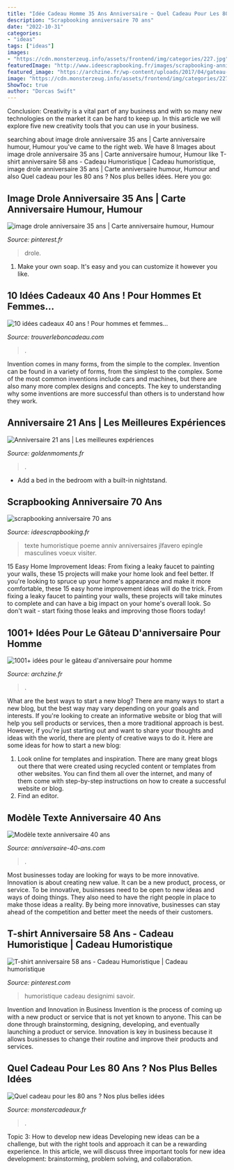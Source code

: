 ```yaml
---
title: "Idée Cadeau Homme 35 Ans Anniversaire ~ Quel Cadeau Pour Les 80 Ans ? Nos Plus Belles Idées"
description: "Scrapbooking anniversaire 70 ans"
date: "2022-10-31"
categories:
- "ideas"
tags: ["ideas"]
images:
- "https://cdn.monsterzeug.info/assets/frontend/img/categories/227.jpg"
featuredImage: "http://www.ideescrapbooking.fr/images/scrapbooking-anniversaire-70-ans_10.jpg"
featured_image: "https://archzine.fr/wp-content/uploads/2017/04/gateau-anniversaire-homme-gateau-pour-homme-moderne-steak.jpg"
image: "https://cdn.monsterzeug.info/assets/frontend/img/categories/227.jpg"
ShowToc: true
author: "Dorcas Swift"
---
```



Conclusion:
Creativity is a vital part of any business and with so many new technologies on the market it can be hard to keep up. In this article we will explore five new creativity tools that you can use in your business.

	

		
searching about image drole anniversaire 35 ans | Carte anniversaire humour, Humour you've came to the right web. We have 8 Images about image drole anniversaire 35 ans | Carte anniversaire humour, Humour like T-shirt anniversaire 58 ans - Cadeau Humoristique | Cadeau humoristique, image drole anniversaire 35 ans | Carte anniversaire humour, Humour and also Quel cadeau pour les 80 ans ? Nos plus belles idées. Here you go:
		
    
## Image Drole Anniversaire 35 Ans | Carte Anniversaire Humour, Humour

<img loading=lazy src="https://i.pinimg.com/736x/7e/c6/a8/7ec6a850459fa5053fd4460a76771204.jpg" onerror="this.onerror=null;this.src='https://tse4.mm.bing.net/th?id=OIP.TyZWYrqEa9ZuVFiMGtVnmwHaHa&amp;pid=15.1';" alt="image drole anniversaire 35 ans | Carte anniversaire humour, Humour">

_Source: pinterest.fr_

>drole. 

	

1. Make your own soap. It's easy and you can customize it however you like.

    
## 10 Idées Cadeaux 40 Ans ! Pour Hommes Et Femmes...

<img loading=lazy src="https://www.trouverleboncadeau.com/img/ama/2754075801_330.jpg" onerror="this.onerror=null;this.src='https://tse4.mm.bing.net/th?id=OIP.17-ue8FyQQJUxIpYbT_jqAHaKc&amp;pid=15.1';" alt="10 idées cadeaux 40 ans ! Pour hommes et femmes...">

_Source: trouverleboncadeau.com_

>. 

	

Invention comes in many forms, from the simple to the complex.
Invention can be found in a variety of forms, from the simplest to the complex. Some of the most common inventions include cars and machines, but there are also many more complex designs and concepts. The key to understanding why some inventions are more successful than others is to understand how they work.

    
## Anniversaire 21 Ans | Les Meilleures Expériences

<img loading=lazy src="http://www.goldenmoments.fr/shopimages/newProducts/seasonalPages/C170A8213E8A.jpg" onerror="this.onerror=null;this.src='https://tse4.mm.bing.net/th?id=OIP.EvAdpkN5ugTDbbSp_9F3AgHaFe&amp;pid=15.1';" alt="Anniversaire 21 ans | Les meilleures expériences">

_Source: goldenmoments.fr_

>. 

	

- Add a bed in the bedroom with a built-in nightstand.

    
## Scrapbooking Anniversaire 70 Ans

<img loading=lazy src="http://www.ideescrapbooking.fr/images/scrapbooking-anniversaire-70-ans_10.jpg" onerror="this.onerror=null;this.src='https://tse2.mm.bing.net/th?id=OIP.Vz0TQhtqfVvPycatSNQFfQHaHT&amp;pid=15.1';" alt="scrapbooking anniversaire 70 ans">

_Source: ideescrapbooking.fr_

>texte humoristique poeme anniv anniversaires jlfavero epingle masculines voeux visiter. 

	

15 Easy Home Improvement Ideas: From fixing a leaky faucet to painting your walls, these 15 projects will make your home look and feel better.
If you're looking to spruce up your home's appearance and make it more comfortable, these 15 easy home improvement ideas will do the trick. From fixing a leaky faucet to painting your walls, these projects will take minutes to complete and can have a big impact on your home's overall look. So don't wait - start fixing those leaks and improving those floors today!

    
## 1001+ Idées Pour Le Gâteau D&#039;anniversaire Pour Homme

<img loading=lazy src="https://archzine.fr/wp-content/uploads/2017/04/gateau-anniversaire-homme-gateau-pour-homme-moderne-steak.jpg" onerror="this.onerror=null;this.src='https://tse4.mm.bing.net/th?id=OIP.mYe5nTY8bEFFAMvxkVgnJQHaGp&amp;pid=15.1';" alt="1001+ idées pour le gâteau d&#039;anniversaire pour homme">

_Source: archzine.fr_

>. 

	

What are the best ways to start a new blog?
There are many ways to start a new blog, but the best way may vary depending on your goals and interests. If you're looking to create an informative website or blog that will help you sell products or services, then a more traditional approach is best. However, if you're just starting out and want to share your thoughts and ideas with the world, there are plenty of creative ways to do it. Here are some ideas for how to start a new blog: 
1. Look online for templates and inspiration. There are many great blogs out there that were created using recycled content or templates from other websites. You can find them all over the internet, and many of them come with step-by-step instructions on how to create a successful website or blog. 
2. Find an editor.

    
## Modèle Texte Anniversaire 40 Ans

<img loading=lazy src="http://www.anniversaire-40-ans.com/images/article/modele-texte-anniversaire-40-ans.jpg" onerror="this.onerror=null;this.src='https://tse1.mm.bing.net/th?id=OIP.GZnkauwuDXSRmRUV0jeSLwHaDY&amp;pid=15.1';" alt="Modèle texte anniversaire 40 ans">

_Source: anniversaire-40-ans.com_

>. 

	

Most businesses today are looking for ways to be more innovative. Innovation is about creating new value. It can be a new product, process, or service. To be innovative, businesses need to be open to new ideas and ways of doing things. They also need to have the right people in place to make those ideas a reality. By being more innovative, businesses can stay ahead of the competition and better meet the needs of their customers.

    
## T-shirt Anniversaire 58 Ans - Cadeau Humoristique | Cadeau Humoristique

<img loading=lazy src="https://i.pinimg.com/736x/79/8a/9a/798a9aa5bcaa2916adc70cf36acc3561.jpg" onerror="this.onerror=null;this.src='https://tse2.mm.bing.net/th?id=OIP.EFm3W2n_1-A_2FW0R5W0FwHaHa&amp;pid=15.1';" alt="T-shirt anniversaire 58 ans - Cadeau Humoristique | Cadeau humoristique">

_Source: pinterest.com_

>humoristique cadeau designimi savoir. 

	

Invention and Innovation in Business
Invention is the process of coming up with a new product or service that is not yet known to anyone. This can be done through brainstorming, designing, developing, and eventually launching a product or service. Innovation is key in business because it allows businesses to change their routine and improve their products and services.

    
## Quel Cadeau Pour Les 80 Ans ? Nos Plus Belles Idées

<img loading=lazy src="https://cdn.monsterzeug.info/assets/frontend/img/categories/227.jpg" onerror="this.onerror=null;this.src='https://tse1.mm.bing.net/th?id=OIP.OaPmyez21NN2rBUZkPIPZAHaDt&amp;pid=15.1';" alt="Quel cadeau pour les 80 ans ? Nos plus belles idées">

_Source: monstercadeaux.fr_

>. 

	

Topic 3: How to develop new ideas
Developing new ideas can be a challenge, but with the right tools and approach it can be a rewarding experience. In this article, we will discuss three important tools for new idea development: brainstorming, problem solving, and collaboration.

